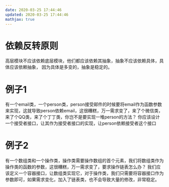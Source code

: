 ```yaml
---
date: 2020-03-25 17:44:46
updated: 2020-03-25 17:44:46
mathjax: true
---
```


# 依赖反转原则
 高层模块不应该依赖底层模块，他们都应该依赖其抽象，抽象不应该依赖具体，具体应该依赖抽象，
 因为具体是多变的，抽象是稳定的。

<!---more-->
# 例子1
 有一个email类，一个person类，person接受邮件的时候要将email作为函数参数来实现，这就导致person依赖email，这很糟糕，万一需求变了，来了个微信类，来了个QQ类，来了个丁丁类，你岂不是要实现一堆person的方法？
 你应该设计一个接受者接口，让其作为接受者接口的实现，让person依赖接受者这个接口


# 例子2
 有一个数组类和一个操作类，操作类需要操作数组的首个元素，我们将数组类作为操作类的函数的参数，这很糟糕，万一需求变了，要求操作链表怎么办？
 我们应该定义一个容器接口，让数组类实现它，对于操作类，我们只需要将容器接口作为参数即可，如果需求变化，加入了链表类，也不会导致大量的修改，非常稳定。